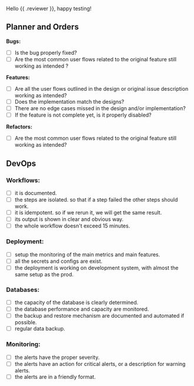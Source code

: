 Hello {{ .reviewer }}, happy testing!
## Planner and Orders
**Bugs:**
- [ ] Is the bug properly fixed?
- [ ] Are the most common user flows related to the original feature still working as intended ?

**Features:**

- [ ] Are all the user flows outlined in the design or original issue description working as intended?
- [ ] Does the implementation match the designs?
- [ ] There are no edge cases missed in the design and/or implementation?
- [ ] If the feature is not complete yet, is it properly disabled?

**Refactors:**

- [ ] Are the most common user flows related to the original feature still working as intended?

## DevOps
### Workflows:
- [ ] it is documented.
- [ ] the steps are isolated. so that if a step failed the other steps should work.
- [ ] it is idempotent. so if we rerun it, we will get the same result.
- [ ] its output is shown in clear and obvious way.
- [ ] the whole workflow doesn't exceed 15 minutes.
### Deployment:
- [ ] setup the monitoring of the main metrics and main features.
- [ ] all the secrets and configs are exist.
- [ ] the deployment is working on development system, with almost the same setup as the prod.
### Databases:
- [ ] the capacity of the database is clearly determined.
- [ ] the database performance and capacity are monitored.
- [ ] the backup and restore mechanism are documented and automated if possible.
- [ ] regular data backup.
### Monitoring:
- [ ] the alerts have the proper severity.
- [ ] the alerts have an action for critical alerts, or a description for warning alerts.
- [ ] the alerts are in a friendly format.
